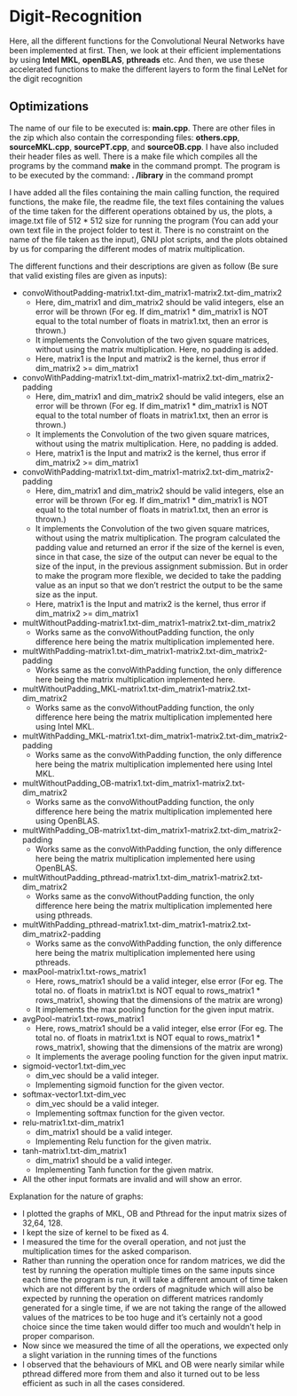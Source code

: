 # Digit-Recognition

Here, all the different functions for the Convolutional Neural Networks have been implemented at first. Then, we look at their efficient implementations by using **Intel MKL**, **openBLAS**, **pthreads** etc. And then, we use these accelerated functions to make the different layers to form the final LeNet for the digit recognition

## Optimizations

The name of our file to be executed is: **main.cpp**. There are other files in the zip which also contain the corresponding files: **others.cpp**, **sourceMKL.cpp**, **sourcePT.cpp**, and **sourceOB.cpp**. I have also included their header files as well. There is a make file which compiles all the programs by the command **make** in the command prompt. The program is to be executed by the command: **. /library** in the command prompt

I have added all the files containing the main calling function, the required functions, the make file, the readme file, the text files containing the values of the time taken for the different operations obtained by us, the plots, a image.txt file of 512 * 512 size for running the program (You can add your own text file in the project folder to test it. There is no constraint on the name of the file taken as the input), GNU plot scripts, and the plots obtained by us for comparing the different modes of matrix multiplication.

The different functions and their descriptions are given as follow (Be sure that valid existing files are given as inputs):

  *	convoWithoutPadding-matrix1.txt-dim_matrix1-matrix2.txt-dim_matrix2
    *	Here, dim_matrix1 and dim_matrix2 should be valid integers, else an error will be thrown (For eg. If dim_matrix1 * dim_matrix1 is NOT equal to the total number of floats in matrix1.txt, then an error is thrown.)
    *	It implements the Convolution of the two given square matrices, without using the matrix multiplication. Here, no padding is added.
    *	Here, matrix1 is the Input and matrix2 is the kernel, thus error if dim_matrix2 >= dim_matrix1
  *	convoWithPadding-matrix1.txt-dim_matrix1-matrix2.txt-dim_matrix2-padding
    *	Here, dim_matrix1 and dim_matrix2 should be valid integers, else an error will be thrown (For eg. If dim_matrix1 * dim_matrix1 is NOT equal to the total number of floats in matrix1.txt, then an error is thrown.)
    *	It implements the Convolution of the two given square matrices, without using the matrix multiplication. Here, no padding is added.
    *	Here, matrix1 is the Input and matrix2 is the kernel, thus error if dim_matrix2 >= dim_matrix1
  *	convoWithPadding-matrix1.txt-dim_matrix1-matrix2.txt-dim_matrix2-padding
    *	Here, dim_matrix1 and dim_matrix2 should be valid integers, else an error will be thrown (For eg. If dim_matrix1 * dim_matrix1 is NOT equal to the total number of floats in matrix1.txt, then an error is thrown.)
    *	It implements the Convolution of the two given square matrices, without using the matrix multiplication. The program calculated the padding value and returned an error if the size of the kernel is even, since in that case, the size of the output can never be equal to the size of the input, in the previous assignment submission. But in order to make the program more flexible, we decided to take the padding value as an input so that we don’t restrict the output to be the same size as the input.
    *	Here, matrix1 is the Input and matrix2 is the kernel, thus error if dim_matrix2 >= dim_matrix1
  *	multWithoutPadding-matrix1.txt-dim_matrix1-matrix2.txt-dim_matrix2
    *	Works same as the convoWithoutPadding function, the only difference here being the matrix multiplication implemented here.
  *	multWithPadding-matrix1.txt-dim_matrix1-matrix2.txt-dim_matrix2-padding
    *	Works same as the convoWithPadding function, the only difference here being the matrix multiplication implemented here.
  *	multWithoutPadding_MKL-matrix1.txt-dim_matrix1-matrix2.txt-dim_matrix2
    *	Works same as the convoWithoutPadding function, the only difference here being the matrix multiplication implemented here using Intel MKL.
  *	multWithPadding_MKL-matrix1.txt-dim_matrix1-matrix2.txt-dim_matrix2-padding
    *	Works same as the convoWithPadding function, the only difference here being the matrix multiplication implemented here using Intel MKL.
  *	multWithoutPadding_OB-matrix1.txt-dim_matrix1-matrix2.txt-dim_matrix2
    *	Works same as the convoWithoutPadding function, the only difference here being the matrix multiplication implemented here using OpenBLAS.
  *	multWithPadding_OB-matrix1.txt-dim_matrix1-matrix2.txt-dim_matrix2-padding
    *	Works same as the convoWithPadding function, the only difference here being the matrix multiplication implemented here using OpenBLAS.
  *	multWithoutPadding_pthread-matrix1.txt-dim_matrix1-matrix2.txt-dim_matrix2
    *	Works same as the convoWithoutPadding function, the only difference here being the matrix multiplication implemented here using pthreads.
  *	multWithPadding_pthread-matrix1.txt-dim_matrix1-matrix2.txt-dim_matrix2-padding
    *	Works same as the convoWithPadding function, the only difference here being the matrix multiplication implemented here using pthreads.
  *	maxPool-matrix1.txt-rows_matrix1
    *	Here, rows_matrix1 should be a valid integer, else error (For eg. The total no. of floats in matrix1.txt is NOT equal to rows_matrix1 * rows_matrix1, showing that the dimensions of the matrix are wrong)
    *	It implements the max pooling function for the given input matrix.
  *	avgPool-matrix1.txt-rows_matrix1
    *	Here, rows_matrix1 should be a valid integer, else error (For eg. The total no. of floats in matrix1.txt is NOT equal to rows_matrix1 * rows_matrix1, showing that the dimensions of the matrix are wrong)
    *	It implements the average pooling function for the given input matrix.
  *	sigmoid-vector1.txt-dim_vec
    *	dim_vec should be a valid integer.
    *	Implementing sigmoid function for the given vector.
  *	softmax-vector1.txt-dim_vec
    *	dim_vec should be a valid integer.
    *	Implementing softmax function for the given vector.
  *	relu-matrix1.txt-dim_matrix1
    *	dim_matrix1 should be a valid integer.
    *	Implementing Relu function for the given matrix.
  *	tanh-matrix1.txt-dim_matrix1
    *	dim_matrix1 should be a valid integer.
    *	Implementing Tanh function for the given matrix.
  *	All the other input formats are invalid and will show an error.
   
Explanation for the nature of graphs:
  *	I plotted the graphs of MKL, OB and Pthread for the input matrix sizes of 32,64, 128.
  *	I kept the size of kernel to be fixed as 4.
  *	I measured the time for the overall operation, and not just the multiplication times for the asked comparison.
  *	Rather than running the operation once for random matrices, we did the test by running the operation multiple times on the same inputs since each time the program is run, it will take a different amount of time taken which are not different by the orders of magnitude which will also be expected by running the operation on different matrices randomly generated for a single time, if we are not taking the range of the allowed values of the matrices to be too huge and it’s certainly not a good choice since the time taken would differ too much and wouldn’t help in proper comparison.
  *	Now since we measured the time of all the operations, we expected only a slight variation in the running times of the functions
  *	I observed that the behaviours of MKL and OB were nearly similar while pthread differed more from them and also it turned out to be less efficient as such in all the cases considered.
